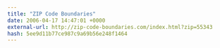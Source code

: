 ```yaml
---
title: "ZIP Code Boundaries"
date: 2006-04-17 14:47:01 +0000
external-url: http://zip-code-boundaries.com/index.html?zip=55343
hash: 5ee9d11b77ce987c9a69b56e248f1464
---
```



